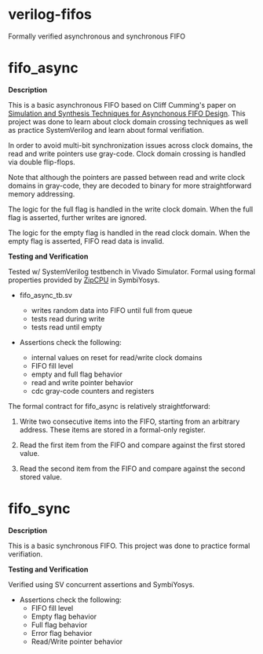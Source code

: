 # verilog-fifos
 Formally verified asynchronous and synchronous FIFO

 # fifo_async

__Description__

This is a basic asynchronous FIFO based on Cliff Cumming's paper on [Simulation and Synthesis Techniques for Asynchonous FIFO Design](http://www.sunburst-design.com/papers/CummingsSNUG2002SJ_FIFO1.pdf). 
This project was done to learn about clock domain crossing techniques as well as practice SystemVerilog and learn about formal verifiation.


In order to avoid multi-bit synchronization issues across clock domains, the read and write pointers use gray-code. Clock domain crossing is handled via double flip-flops.

Note that although the pointers are passed between read and write clock domains in gray-code, they are decoded to binary for more straightforward memory addressing.


The logic for the full flag is handled in the write clock domain. When the full flag is asserted, further writes are ignored.


The logic for the empty flag is handled in the read clock domain. When the empty flag is asserted, FIFO read data is invalid.




__Testing and Verification__

Tested w/ SystemVerilog testbench in Vivado Simulator. Formal using formal properties provided by [ZipCPU](https://zipcpu.com/blog/2018/07/06/afifo.html) in SymbiYosys. 

- fifo_async_tb.sv
    - writes random data into FIFO until full from queue
    - tests read during write
    - tests read until empty

- Assertions check the following:
    - internal values on reset for read/write clock domains
    - FIFO fill level
    - empty and full flag behavior
    - read and write pointer behavior 
    - cdc gray-code counters and registers

The formal contract for fifo_async is relatively straightforward: 

1) Write two consecutive items into the FIFO, starting from
   an arbitrary address.
   These items are stored in a formal-only register.


2) Read the first item from the FIFO and compare against
   the first stored value.


3) Read the second item from the FIFO and compare against
   the second stored value.


# fifo_sync


__Description__

This is a basic synchronous FIFO. 
This project was done to practice formal verifiation.


__Testing and Verification__

Verified using SV concurrent assertions and SymbiYosys. 

- Assertions check the following:
    - FIFO fill level 
    - Empty flag behavior
    - Full flag behavior
    - Error flag behavior
    - Read/Write pointer behavior 
